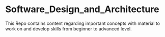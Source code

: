 # Software_Design_and_Architecture
This Repo contains content regarding important concepts with material to work on and develop skills from beginner to advanced level.
